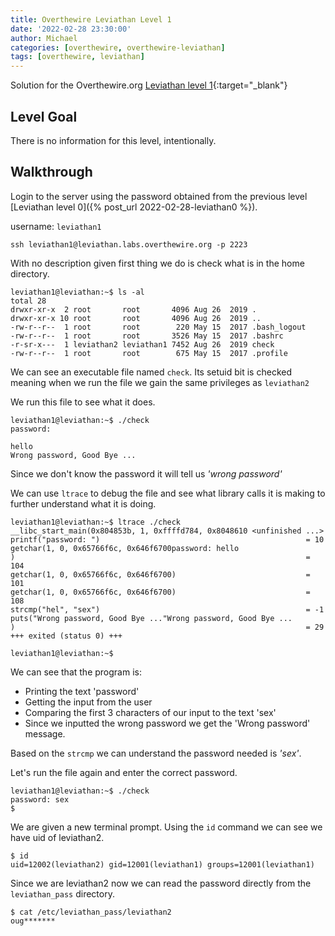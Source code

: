 ```yaml
---
title: Overthewire Leviathan Level 1
date: '2022-02-28 23:30:00'
author: Michael
categories: [overthewire, overthewire-leviathan]
tags: [overthewire, leviathan]
---
```


Solution for the Overthewire.org [Leviathan level 1](https://overthewire.org/wargames/leviathan/leviathan1.html){:target="\_blank"}

## Level Goal  

There is no information for this level, intentionally.

## Walkthrough 
Login to the server using the password obtained from the previous level [Leviathan level 0]({% post_url 2022-02-28-leviathan0 %}). 

username: `leviathan1` 

```ssh
ssh leviathan1@leviathan.labs.overthewire.org -p 2223
```

With no description given first thing we do is check what is in the home directory.

```console
leviathan1@leviathan:~$ ls -al
total 28
drwxr-xr-x  2 root       root       4096 Aug 26  2019 .
drwxr-xr-x 10 root       root       4096 Aug 26  2019 ..
-rw-r--r--  1 root       root        220 May 15  2017 .bash_logout
-rw-r--r--  1 root       root       3526 May 15  2017 .bashrc
-r-sr-x---  1 leviathan2 leviathan1 7452 Aug 26  2019 check
-rw-r--r--  1 root       root        675 May 15  2017 .profile
```

We can see an executable file named `check`.
Its setuid bit is checked meaning when we run the file we gain the same privileges as `leviathan2`

We run this file to see what it does.

```console
leviathan1@leviathan:~$ ./check 
password: 

hello
Wrong password, Good Bye ...
```

Since we don't know the password it will tell us *'wrong password'*

We can use `ltrace` to debug the file and see what library calls it is making to further understand what it is doing.

```console
leviathan1@leviathan:~$ ltrace ./check 
__libc_start_main(0x804853b, 1, 0xffffd784, 0x8048610 <unfinished ...>
printf("password: ")                                              = 10
getchar(1, 0, 0x65766f6c, 0x646f6700password: hello
)                                                                 = 104
getchar(1, 0, 0x65766f6c, 0x646f6700)                             = 101
getchar(1, 0, 0x65766f6c, 0x646f6700)                             = 108
strcmp("hel", "sex")                                              = -1
puts("Wrong password, Good Bye ..."Wrong password, Good Bye ...
)                                                                 = 29
+++ exited (status 0) +++

leviathan1@leviathan:~$
```
We can see that the program is:
- Printing the text 'password'
- Getting the input from the user
- Comparing the first 3 characters of our input to the text 'sex'
- Since we inputted the wrong password we get the 'Wrong password' message.

Based on the `strcmp` we can understand the password needed is *'sex'*.

Let's run the file again and enter the correct password.

```console
leviathan1@leviathan:~$ ./check 
password: sex
$
```

We are given a new terminal prompt. Using the `id` command we can see we have uid of leviathan2.

```console
$ id
uid=12002(leviathan2) gid=12001(leviathan1) groups=12001(leviathan1)
```

Since we are leviathan2 now we can read the password directly from the `leviathan_pass` directory.

```console
$ cat /etc/leviathan_pass/leviathan2
oug*******
```

